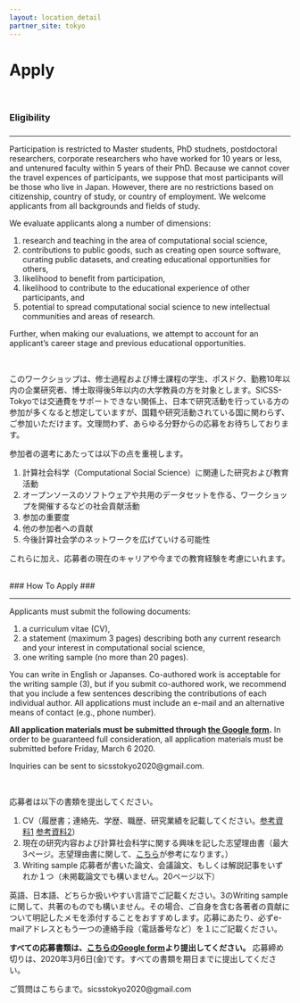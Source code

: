 ```yaml
---
layout: location_detail
partner_site: tokyo
---
```


<h1 class="display-4">Apply</h1>
<br />

### Eligibility
### <a name="eligibility"></a>

---

<p>Participation is restricted to Master students, PhD studnets, postdoctoral researchers, corporate researchers who have worked for 10 years or less, and untenured faculty within 5 years of their PhD. Because we cannot cover the travel expences of participants, we suppose that most participants will be those who live in Japan. However, there are no restrictions based on citizenship, country of study, or country of employment. We welcome applicants from all backgrounds and fields of study. </p>
<p>We evaluate applicants along a number of dimensions:
<ol>
  <li>research and teaching in the area of computational social science,</li>
  <li>contributions to public goods, such as creating open source software, curating public datasets, and creating educational opportunities for others,</li>
  <li>likelihood to benefit from participation,</li>
  <li>likelihood to contribute to the educational experience of other participants, and</li>
  <li>potential to spread computational social science to new intellectual communities and areas of research.</li>
</ol>
Further, when making our evaluations, we attempt to account for an applicant’s career stage and previous educational opportunities.</p>

<br>
<p>このワークショップは、修士過程および博士課程の学生、ポスドク、勤務10年以内の企業研究者、博士取得後5年以内の大学教員の方を対象とします。SICSS-Tokyoでは交通費をサポートできない関係上、日本で研究活動を行っている方の参加が多くなると想定していますが、国籍や研究活動されている国に関わらず、ご参加いただけます。文理問わず、あらゆる分野からの応募をお待ちしております。</p>
<p>参加者の選考にあたっては以下の点を重視します。
<ol>
  <li>計算社会科学（Computational Social Science）に関連した研究および教育活動</li>
  <li>オープンソースのソフトウェアや共用のデータセットを作る、ワークショップを開催するなどの社会貢献活動</li>
  <li>参加の重要度</li>
  <li>他の参加者への貢献</li>
  <li>今後計算社会学のネットワークを広げていける可能性</li>
</ol>
これらに加え、応募者の現在のキャリアや今までの教育経験を考慮にいれます。</p>

<br />
### How To Apply
### <a name="how_to_apply"></a>

---

<p>Applicants must submit the following documents:
<ol>
  <li>a curriculum vitae (CV),</li>
  <li>a statement (maximum 3 pages) describing both any current research and your interest in computational social science,</li>
  <li>one writing sample (no more than 20 pages).</li>
</ol>
You can write in English or Japanses. Co-authored work is acceptable for the writing sample (3), but if you submit co-authored work, we recommend that you include a few sentences describing the contributions of each individual author. All applications must include an e-mail and an alternative means of contact (e.g., phone number). </p>

<p><b>All application materials must be submitted through <a href="https://forms.gle/aGVKnwx4caVRMigu9">the Google form</a>.</b> In order to be guaranteed full consideration, all application materials must be submitted before Friday, March 6 2020.</p>

<p>Inquiries can be sent to sicsstokyo2020@gmail.com.</p>

<br>
<p>応募者は以下の書類を提出してください。
<ol>
  <li>CV（履歴書；連絡先、学歴、職歴、研究業績を記載してください。<a href="https://docs.google.com/document/d/1CjMjYJz-g2opuWEDopxVlGcdKGjSo38yf-BqUUBXz5o/edit?usp=sharing">参考資料1</a> <a href="http://www.shirado.net/wp-content/uploads/2019/11/Shirado_CV_2019_v5.pdf">参考資料2</a>）</li>
  <li>現在の研究内容および計算社会科学に関する興味を記した志望理由書（最大3ページ。志望理由書に関して、<a href="https://ultrabem.com/other_topics/how-to/statement_research">こちら</a>が参考になります。）</li>
  <li>Writing sample 応募者が書いた論文、会議論文、もしくは解説記事をいずれか１つ（未掲載論文でも構いません。20ページ以下）</li>
 </ol>
英語、日本語、どちらか扱いやすい言語でご記載ください。3のWriting sampleに関して、共著のものでも構いません。その場合、ご自身を含む各著者の貢献について明記したメモを添付することをおすすめします。応募にあたり、必ずe-mailアドレスともう一つの連絡手段（電話番号など）を１にご記載ください。</p>

<p><b>すべての応募書類は、<a href="https://forms.gle/aGVKnwx4caVRMigu9">こちらのGoogle form</a>より提出してください。</b> 応募締め切りは、2020年3月6日(金)です。すべての書類を期日までに提出してください。</p>

<p>ご質問はこちらまで。sicsstokyo2020@gmail.com</p>